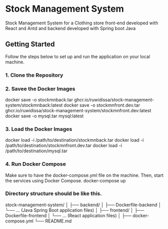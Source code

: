 # Stock Management System

Stock Management System for a Clothing store front-end developed with React and Antd and backend developed with Spring boot Java

## Getting Started

Follow the steps below to set up and run the application on your local machine.

### 1. Clone the Repository

### 2. Savee the Docker Images

docker save -o stockmnback.tar ghcr.io/ruwidissa/stock-management-system/stockmnback:latest
docker save -o stockmnfront.dev.tar ghcr.io/ruwidissa/stock-management-system/stockmnfront.dev:latest
docker save -o mysql.tar mysql:latest

### 3. Load the Docker Images

docker load -i /path/to/destination/stockmnback.tar
docker load -i /path/to/destination/stockmnfront.dev.tar
docker load -i /path/to/destination/mysql.tar

### 4. Run Docker Compose
Make sure to have the docker-compose.yml file on the machine. Then, start the services using Docker Compose.
docker-compose up

### Directory structure should be like this.
stock-management-system/
│
├── backend/
│ ├── Dockerfile-backend
│ └── ... (Java Spring Boot application files)
│
├── frontend/
│ ├── Dockerfile-frontend
│ └── ... (React application files)
│
├── docker-compose.yml
└── README.md
